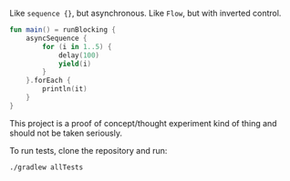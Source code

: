 Like `sequence {}`, but asynchronous. Like `Flow`, but with inverted control.

```kt
fun main() = runBlocking {
    asyncSequence {
        for (i in 1..5) {
            delay(100)
            yield(i)
        }
    }.forEach {
        println(it)
    }
}
```

This project is a proof of concept/thought experiment kind of thing and should not be taken seriously.

To run tests, clone the repository and run:

```sh
./gradlew allTests
```
